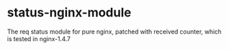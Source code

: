 status-nginx-module
===================

The req status module for pure nginx, patched with received counter, which is tested in nginx-1.4.7
